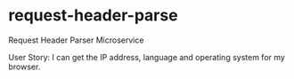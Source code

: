 # request-header-parse
Request Header Parser Microservice

User Story: I can get the IP address, language and operating system for my browser.